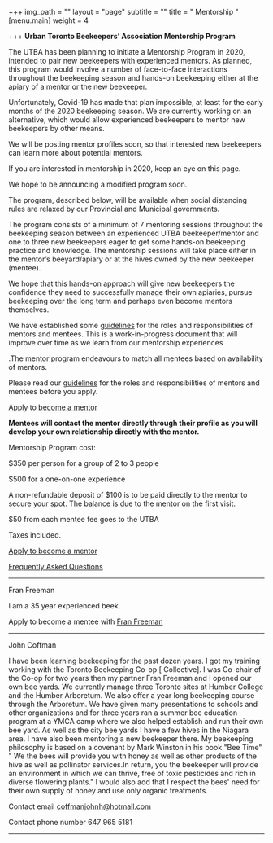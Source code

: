 +++
img_path = ""
layout = "page"
subtitle = ""
title = " Mentorship "
[menu.main]
weight = 4

+++
**Urban Toronto Beekeepers’ Association Mentorship Program**

The UTBA has been planning to initiate a Mentorship Program in 2020, intended to pair new beekeepers with experienced mentors. As planned, this program would involve a number of face-to-face interactions throughout the beekeeping season and hands-on beekeeping either at the apiary of a mentor or the new beekeeper.

Unfortunately, Covid-19 has made that plan impossible, at least for the early months of the 2020 beekeeping season. We are currently working on an alternative, which would allow experienced beekeepers to mentor new beekeepers by other means.

We will be posting mentor profiles soon, so that interested new beekeepers can learn more about potential mentors.

If you are interested in mentorship in 2020, keep an eye on this page.

We hope to be announcing a modified program soon.

The program,  described below,  will be available when social distancing rules are relaxed by our Provincial and Municipal governments.

The program consists of a minimum of 7 mentoring sessions throughout the beekeeping season between an experienced UTBA beekeeper/mentor and one to three new beekeepers eager to get some hands-on beekeeping practice and knowledge. The mentorship sessions will take place either in the mentor’s beeyard/apiary or at the hives owned by the new beekeeper (mentee).

We hope that this hands-on approach will give new beekeepers the confidence they need to successfully manage their own apiaries, pursue beekeeping over the long term and perhaps even become mentors themselves.

We have established some [guidelines](/mentorship-guidelines/) for the roles and responsibilities of mentors and mentees. This is a work-in-progress document that will improve over time as we learn from our mentorship experiences

.The mentor program endeavours to match all mentees based on availability of mentors.

Please read our  [guidelines](/mentorship-guidelines/) for the roles and responsibilities of mentors and mentees before you  apply.

Apply to [become a mentor](https://airtable.com/shrErUWXsAe0pCZUM)

**Mentees will contact the mentor directly through their profile as you will develop your own relationship directly with the mentor.**

Mentorship Program cost:

$350 per person for a group of 2 to 3 people

$500 for a one-on-one experience

A non-refundable deposit of $100 is to be paid directly to the mentor to secure your spot. The balance is due to the mentor on the first visit.

$50 from each mentee fee goes to the UTBA

Taxes included.

[Apply to become a mentor](https://airtable.com/shrErUWXsAe0pCZUM)

[Frequently Asked Questions](/faq/)

***

Fran Freeman

I am a 35 year experienced beek.

Apply to become a mentee with [Fran Freeman ](https://airtable.com/shrLT4VWG72XDOZN4)

***

John Coffman

I have been learning beekeeping for the past dozen years. I got my training working with the Toronto Beekeeping Co-op \[ Collective\]. I was Co-chair of the Co-op for two years then my partner Fran Freeman and I opened our own bee yards. We currently manage three Toronto sites at Humber College and the Humber Arboretum. We also offer a year long beekeeping course through the Arboretum. We have given many presentations to schools and other organizations and for three years ran a summer bee education program at a YMCA camp where we also helped establish and run their own bee yard. As well as the city bee yards I have a few hives in the Niagara area. I have also been mentoring a new beekeeper there. My beekeeping philosophy is based on a covenant by Mark Winston in his book "Bee Time" " We the bees will provide you with honey as well as other products of the hive as well as pollinator services.In return, you the beekeeper will provide an environment in which we can thrive, free of toxic pesticides and rich in diverse flowering plants." I would also add that I respect the bees' need for their own supply of honey and use only organic treatments.

Contact email [coffmanjohnh@hotmail.com](mailto:coffmanjohnh@hotmail.com)

Contact phone number 647 965 5181

***